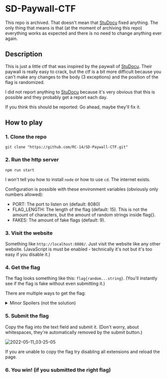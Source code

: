 # SD-Paywall-CTF

This repo is archived.
That doesn't mean that [StuDocu](https://studocu.com/) fixed anything.
The only thing that means is that (at the moment of archiving this repo) everything works as expected and there is no need to change anything ever again.

## Description

This is just a little ctf that was inspired by the paywall of [StuDocu](https://studocu.com/).
Their paywall is really easy to crack, but the ctf is a bit more difficult because you can't make any changes to the body (3 exceptions) and the position of the flag is randomized.

I did not report anything to [StuDocu](https://studocu.com/) because it's very obvious that this is possible and they probably get a report each day.

If you think this should be reported: Go ahead, maybe they'll fix it.

## How to play

### **1. Clone the repo**

```shell
git clone "https://github.com/RC-14/SD-Paywall-CTF.git"
```

### **2. Run the http server**

```shell
npm run start
```

I won't tell you how to install `node` or how  to use `cd`.
The internet exists.

Configuration is possible with these environment variables (obviously only numbers allowed):

- PORT: The port to listen on (default: 8080)
- FLAG_LENGTH: The length of the flag (default: 15). This is not the amount of characters, but the amount of random strings inside flag{}.
- FAKES: The amount of fake flags (default: 9).

### **3. Visit the website**

Something like `http://localhost:8080/`.
Just visit the website like any other website. (JavaScript is must be enabled - technically it's not but it's too easy if you disable it.)

### **4. Get the flag**

The flag looks something like this: `flag{random...string}`. (You'll instantly see if the flag is fake without even submitting it.)

There are multiple ways to get the flag:
<details>
<summary>Minor Spoilers (not the solution)</summary>
- CSS
- JS
</details>

### **5. Submit the flag**

Copy the flag into the text field and submit it. (Don't worry, about whitespaces, they're automatically removed by the submit button.)

![2022-05-11_03-25-05](https://user-images.githubusercontent.com/61058098/167750426-050f38c5-f9e7-468a-8ce5-1b813476f90f.png)

If you are unable to copy the flag try disabling all extensions and reload the page.

### **6. You win!** (if you submitted the right flag)
